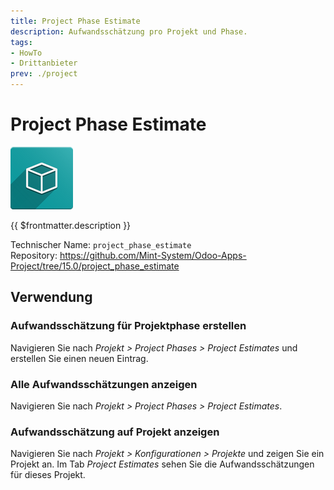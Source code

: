 ```yaml
---
title: Project Phase Estimate
description: Aufwandsschätzung pro Projekt und Phase.
tags:
- HowTo
- Drittanbieter
prev: ./project
---
```

# Project Phase Estimate
![icon_oms_box](attachments/icon_oms_box.png)

{{ $frontmatter.description }}

Technischer Name: `project_phase_estimate`\
Repository: <https://github.com/Mint-System/Odoo-Apps-Project/tree/15.0/project_phase_estimate>

## Verwendung

### Aufwandsschätzung für Projektphase erstellen

Navigieren Sie nach *Projekt > Project Phases > Project Estimates* und erstellen Sie einen neuen Eintrag.

### Alle Aufwandsschätzungen anzeigen

Navigieren Sie nach *Projekt > Project Phases > Project Estimates*.

### Aufwandsschätzung auf Projekt anzeigen

Navigieren Sie nach *Projekt > Konfigurationen > Projekte* und zeigen Sie ein Projekt an. Im Tab *Project Estimates* sehen Sie die Aufwandsschätzungen für dieses Projekt.
